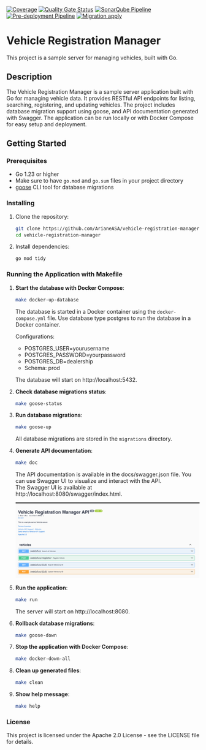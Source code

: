 [![Coverage](https://sonarcloud.io/api/project_badges/measure?project=ArianeASA_vehicle-registration-manager&metric=coverage)](https://sonarcloud.io/summary/overall?id=ArianeASA_vehicle-registration-manager)
[![Quality Gate Status](https://sonarcloud.io/api/project_badges/measure?project=ArianeASA_vehicle-registration-manager&metric=alert_status)](https://sonarcloud.io/summary/overall?id=ArianeASA_vehicle-registration-manager)
[![SonarQube Pipeline](https://github.com/ArianeASA/vehicle-registration-manager/actions/workflows/sonar.yml/badge.svg)](https://github.com/ArianeASA/vehicle-registration-manager/actions/workflows/sonar.yml)
[![Pre-deployment Pipeline](https://github.com/ArianeASA/vehicle-registration-manager/actions/workflows/build.yml/badge.svg)](https://github.com/ArianeASA/vehicle-registration-manager/actions/workflows/build.yml)
[![Migration apply](https://github.com/ArianeASA/vehicle-registration-manager/actions/workflows/migration-apply.yml/badge.svg?branch=develop)](https://github.com/ArianeASA/vehicle-registration-manager/actions/workflows/migration-apply.yml)
# Vehicle Registration Manager

This project is a sample server for managing vehicles, built with Go.

## Description

The Vehicle Registration Manager is a sample server application built with Go for managing vehicle data. It provides RESTful API endpoints for listing, searching, registering, and updating vehicles. The project includes database migration support using goose, and API documentation generated with Swagger. The application can be run locally or with Docker Compose for easy setup and deployment.

## Getting Started

### Prerequisites

- Go 1.23 or higher
- Make sure to have `go.mod` and `go.sum` files in your project directory
- [goose](https://github.com/pressly/goose) CLI tool for database migrations 

### Installing

1. Clone the repository:
    ```sh
    git clone https://github.com/ArianeASA/vehicle-registration-manager.git
    cd vehicle-registration-manager
    ```

2. Install dependencies:
    ```sh
    go mod tidy
    ```

### Running the Application with Makefile

1. **Start the database with Docker Compose**:
    ```sh
    make docker-up-database
    ```
   The database is started in a Docker container using the `docker-compose.yml` file.
   Use database type postgres to run the database in a Docker container.
   
   Configurations:
      - POSTGRES_USER=yourusername
     - POSTGRES_PASSWORD=yourpassword
     - POSTGRES_DB=dealership
     - Schema: prod
   
   The database will start on http://localhost:5432.


2. **Check database migrations status**:
    ```sh
    make goose-status
    ```

3. **Run database migrations**:
    ```sh
    make goose-up
    ```
   All database migrations are stored in the `migrations` directory.


4. **Generate API documentation**:
    ```sh
    make doc
    ```
   The API documentation is available in the docs/swagger.json file. You can use Swagger UI to visualize and interact with the API.  
   The Swagger UI is available at http://localhost:8080/swagger/index.html.

   ![img.png](img.png)

5. **Run the application**:
    ```sh
    make run
    ```
   The server will start on http://localhost:8080.


6. **Rollback database migrations**:
    ```sh
    make goose-down
    ```
    
7. **Stop the application with Docker Compose**:
    ```sh
    make docker-down-all
    ```
   

8. **Clean up generated files**:
    ```sh
    make clean
    ```
   

9. **Show help message**:
    ```sh
    make help
    ```
   
### License
This project is licensed under the Apache 2.0 License - see the LICENSE file for details.